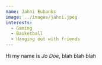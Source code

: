 ```yaml
---
name: Jahni Eubanks
image: ../images/jahni.jpeg
interests: 
  - Gaming
  - Basketball 
  - Hanging out with friends
---
```




Hi my name is *Jo Doe*, blah blah blah